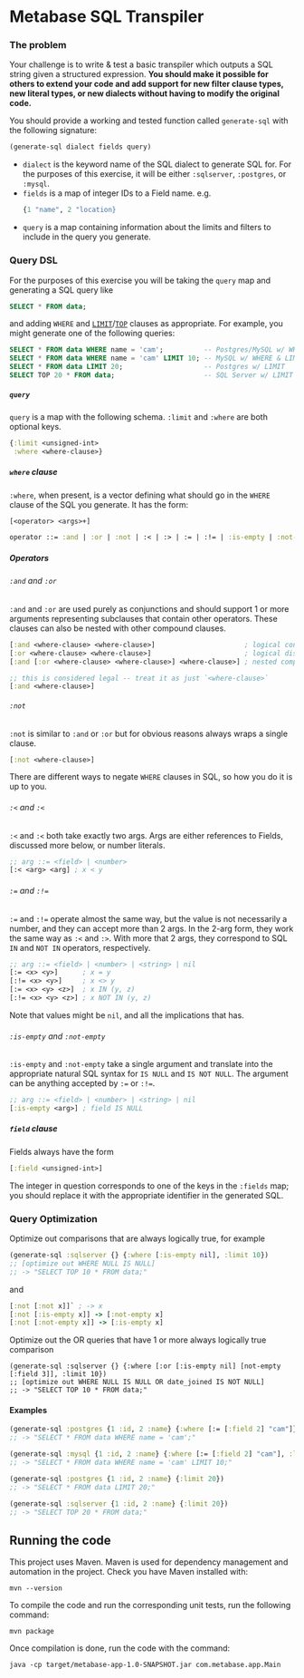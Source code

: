 # Metabase SQL Transpiler
### The problem

Your challenge is to write & test a basic transpiler which outputs a SQL string given a structured expression. **You
should make it possible for others to extend your code and add support for new filter clause types, new literal types,
or new dialects without having to modify the original code.**

You should provide a working and tested function called `generate-sql` with the following signature:

```clj
(generate-sql dialect fields query)
```

- `dialect` is the keyword name of the SQL dialect to generate SQL for. For the purposes of this exercise, it will be
  either `:sqlserver`, `:postgres`, or `:mysql`.
- `fields` is a map of integer IDs to a Field name. e.g.
  ```clj
  {1 "name", 2 "location}
  ```
- `query` is a map containing information about the limits and filters to include in the query you generate.

### Query DSL

For the purposes of this exercise you will be taking the `query` map and generating a SQL query like

```sql
SELECT * FROM data;
```

and adding `WHERE` and
[`LIMIT`](https://www.postgresql.org/docs/11/queries-limit.html)/[`TOP`](https://docs.microsoft.com/en-us/sql/t-sql/queries/top-transact-sql?view=sql-server-2017)
clauses as appropriate. For example, you might generate one of the following queries:

```sql
SELECT * FROM data WHERE name = 'cam';          -- Postgres/MySQL w/ WHERE
SELECT * FROM data WHERE name = 'cam' LIMIT 10; -- MySQL w/ WHERE & LIMIT
SELECT * FROM data LIMIT 20;                    -- Postgres w/ LIMIT
SELECT TOP 20 * FROM data;                      -- SQL Server w/ LIMIT
```

##### `query`

`query` is a map with the following schema. `:limit` and `:where` are both optional keys.

```clj
{:limit <unsigned-int>
 :where <where-clause>}
```

##### `where` clause

`:where`, when present, is a vector defining what should go in the `WHERE` clause of the SQL you generate. It has the
form:

```clj
[<operator> <args>+]

operator ::= :and | :or | :not | :< | :> | := | :!= | :is-empty | :not-empty
```

##### Operators

###### `:and` and `:or`

`:and` and `:or` are used purely as conjunctions and should support 1 or more arguments representing subclauses that
contain other operators. These clauses can also be nested with other compound clauses.

```clj
[:and <where-clause> <where-clause>]                      ; logical conjunction e.g. SQL `AND` operator
[:or <where-clause> <where-clause>]                       ; logical disjunction (SQL `OR`)
[:and [:or <where-clause> <where-clause>] <where-clause>] ; nested compound clauses

;; this is considered legal -- treat it as just `<where-clause>`
[:and <where-clause>]
```

###### `:not`

`:not` is similar to `:and` or `:or` but for obvious reasons always wraps a single clause.

```clj
[:not <where-clause>]
```

There are different ways to negate `WHERE` clauses in SQL, so how you do it is up to you.

###### `:<` and `:<`

`:<` and `:<` both take exactly two args. Args are either references to Fields, discussed more below, or number
literals.

```clj
;; arg ::= <field> | <number>
[:< <arg> <arg] ; x < y
```

###### `:=` and `:!=`

`:=` and `:!=` operate almost the same way, but the value is not necessarily a number, and they can accept more than 2
args. In the 2-arg form, they work the same way as `:<` and `:>`. With more that 2 args, they correspond to SQL `IN` and
`NOT IN` operators, respectively.

```clj
;; arg ::= <field> | <number> | <string> | nil
[:= <x> <y>]      ; x = y
[:!= <x> <y>]     ; x <> y
[:= <x> <y> <z>]  ; x IN (y, z)
[:!= <x> <y> <z>] ; x NOT IN (y, z)
```

Note that values might be `nil`, and all the implications that has.

###### `:is-empty` and `:not-empty`

`:is-empty` and `:not-empty` take a single argument and translate into the appropriate natural SQL syntax for `IS NULL`
and `IS NOT NULL`. The argument can be anything accepted by `:=` or `:!=`.

```clj
;; arg ::= <field> | <number> | <string> | nil
[:is-empty <arg>] ; field IS NULL
```

##### `field` clause

Fields always have the form

```clj
[:field <unsigned-int>]
```

The integer in question corresponds to one of the keys in the `:fields` map; you should replace it with the appropriate
identifier in the generated SQL.

### Query Optimization

Optimize out comparisons that are always logically true, for example

```clj
(generate-sql :sqlserver {} {:where [:is-empty nil], :limit 10})
;; [optimize out WHERE NULL IS NULL]
;; -> "SELECT TOP 10 * FROM data;"
```

and

```clj
[:not [:not x]]` ; -> x
[:not [:is-empty x]] -> [:not-empty x]
[:not [:not-empty x]] -> [:is-empty x]
```

Optimize out the OR queries that have 1 or more always logically true comparison

```
(generate-sql :sqlserver {} {:where [:or [:is-empty nil] [not-empty [:field 3]], :limit 10})
;; [optimize out WHERE NULL IS NULL OR date_joined IS NOT NULL]
;; -> "SELECT TOP 10 * FROM data;"
```

#### Examples

```clj
(generate-sql :postgres {1 :id, 2 :name} {:where [:= [:field 2] "cam"]})
;; -> "SELECT * FROM data WHERE name = 'cam';"

(generate-sql :mysql {1 :id, 2 :name} {:where [:= [:field 2] "cam"], :limit 10})
;; -> "SELECT * FROM data WHERE name = 'cam' LIMIT 10;"

(generate-sql :postgres {1 :id, 2 :name} {:limit 20})
;; -> "SELECT * FROM data LIMIT 20;"

(generate-sql :sqlserver {1 :id, 2 :name} {:limit 20})
;; -> "SELECT TOP 20 * FROM data;"
```

## Running the code
This project uses Maven. Maven is used for dependency management and
automation in the project. Check you have Maven installed with:
```aidl
mvn --version
```
To compile the code and run the corresponding unit tests,
run the following command:
```aidl
mvn package
```
Once compilation is done, run the code with the command:
```
java -cp target/metabase-app-1.0-SNAPSHOT.jar com.metabase.app.Main
```


